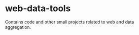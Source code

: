 web-data-tools
==============

Contains code and other small projects related to web and data aggregation.
